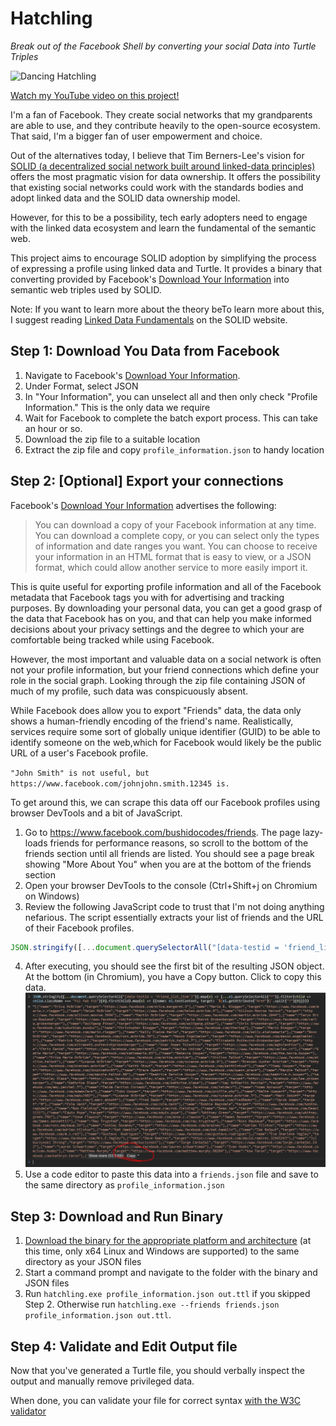 # Hatchling

_Break out of the Facebook Shell by converting your social Data into Turtle Triples_

![Dancing Hatchling](https://media.giphy.com/media/M7Txf8Imy1pGo/giphy.gif)


[Watch my YouTube video on this project!](https://youtu.be/m9_CwF9SUuY)

I'm a fan of Facebook. They create social networks that my grandparents are able to use, and they contribute heavily to the open-source ecosystem. That said, I'm a bigger fan of user empowerment and choice.

Out of the alternatives today, I believe that Tim Berners-Lee's vision for [SOLID (a decentralized social network built around linked-data principles)](https://solid.mit.edu/) offers the most pragmatic vision for data ownership. It offers the possibility that existing social networks could work with the standards bodies and adopt linked data and the SOLID data ownership model. 

However, for this to be a possibility, tech early adopters need to engage with the linked data ecosystem and learn the fundamental of the semantic web. 

This project aims to encourage SOLID adoption by simplifying the process of expressing a profile using linked data and Turtle. It provides a binary that converting provided by Facebook's [Download Your Information](https://www.facebook.com/dyi/?x=AdkiqAMlydfH5oKw) into semantic web triples used by SOLID. 

Note: If you want to learn more about the theory beTo learn more about this, I suggest reading [Linked Data Fundamentals](https://solid.inrupt.com/docs/intro-to-linked-data) on the SOLID website.

## Step 1: Download You Data from Facebook

1. Navigate to Facebook's [Download Your Information](https://www.facebook.com/dyi/?x=AdkiqAMlydfH5oKw).
2. Under Format, select JSON
3. In "Your Information", you can unselect all and then only check "Profile Information." This is the only data we require
4. Wait for Facebook to complete the batch export process. This can take an hour or so.
5. Download the zip file to a suitable location
6. Extract the zip file and copy `profile_information.json` to handy location

## Step 2: [Optional] Export your connections

Facebook's [Download Your Information](https://www.facebook.com/dyi/?x=AdkiqAMlydfH5oKw) advertises the following:


> You can download a copy of your Facebook information at any time. You can download a complete copy, or you can select only the types of information and date ranges you want. You can choose to receive your information in an HTML format that is easy to view, or a JSON format, which could allow another service to more easily import it.


This is quite useful for exporting profile information and all of the Facebook metadata that Facebook tags you with for advertising and tracking purposes. By downloading your personal data, you can get a good grasp of the data that Facebook has on you, and that can help you make informed decisions about your privacy settings and the degree to which your are comfortable being tracked while using Facebook.

However, the most important and valuable data on a social network is often not your profile information, but your friend connections which define your role in the social graph. Looking through the zip file containing JSON of much of my profile, such data was conspicuously absent.

While Facebook does allow you to export "Friends" data, the data only shows a human-friendly encoding of the friend's name. Realistically, services require some sort of globally unique identifier (GUID) to be able to identify someone on the web,which for Facebook would likely be the public URL of a user's Facebook profile. 

`"John Smith" is not useful, but https://www.facebook.com/johnjohn.smith.12345 is.`

To get around this, we can scrape this data off our Facebook profiles using browser DevTools and a bit of JavaScript.

1. Go to https://www.facebook.com/bushidocodes/friends. The page lazy-loads friends for performance reasons, so scroll to the bottom of the friends section until all friends are listed. You should see a page break showing "More About You" when you are at the bottom of the friends section
2. Open your browser DevTools to the console (Ctrl+Shift+j on Chromium on Windows)
3. Review the following JavaScript code to trust that I'm not doing anything nefarious. The script essentially extracts your list of friends and the URL of their Facebook profiles. 
```js
JSON.stringify([...document.querySelectorAll("[data-testid = 'friend_list_item']")].map(el => [...el.querySelectorAll("*")].filter(child => child.className === "fsl fwb fcb")[0].firstChild).map(el => ({name: el.textContent, target: `${el.getAttribute("href")}`.split("?")[0]})))
```
4. After executing, you should see the first bit of the resulting JSON object. At the bottom (in Chromium), you have a Copy button. Click to copy this data.
![Image showing the copy button in devtools](./docs/copy-json.jpg)
5. Use a code editor to paste this data into a `friends.json` file and save to the same directory as `profile_information.json`

## Step 3: Download and Run Binary

1. [Download the binary for the appropriate platform and architecture](https://github.com/bushidocodes/hatchling/releases) (at this time, only x64 Linux and Windows are supported) to the same directory as your JSON files
2. Start a command prompt and navigate to the folder with the binary and JSON files
3. Run `hatchling.exe profile_information.json out.ttl` if you skipped Step 2. Otherwise run `hatchling.exe --friends friends.json profile_information.json out.ttl`.

## Step 4: Validate and Edit Output file

Now that you've generated a Turtle file, you should verbally inspect the output and manually remove privileged data.

When done, you can validate your file for correct syntax [with the W3C validator](https://www.w3.org/2015/03/ShExValidata/)
